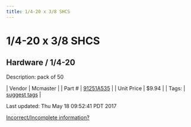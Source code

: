 ```yaml
---
title: 1/4-20 x 3/8 SHCS
---
```


# 1/4-20 x 3/8 SHCS
## Hardware / 1/4-20
Description: 	pack of 50 

| Vendor | Mcmaster | 
| Part # | [91251A535](https://www.mcmaster.com/#91251A535) | 
| Unit Price | $9.94 | 
| Tags: | [suggest tags](https://docs.google.com/forms/d/e/1FAIpQLSeWyY8v3RgOty-MyWmh9U0iivNYN_molChYyS-0U-o-kOAv_g/viewform) | 

Last updated: Thu May 18 09:52:41 PDT 2017

 [Incorrect/Incomplete information?](https://docs.google.com/forms/d/e/1FAIpQLSeWyY8v3RgOty-MyWmh9U0iivNYN_molChYyS-0U-o-kOAv_g/viewform)